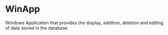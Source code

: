 # WinApp
Windows Application that provides the display, addition, deletion and editing of data stored in the database
